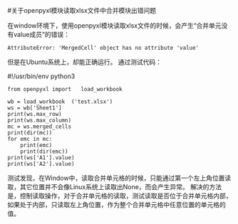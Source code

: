 #关于openpyxl模块读取xlsx文件中合并模块出错问题

在window环境下，使用openpyxl模块读取xlsx文件的时候，会产生“合并单元没有value成员”的错误：
    
    AttributeError: 'MergedCell' object has no attribute 'value'
但是在Ubuntu系统上，却能正确运行。
通过测试代码：

#!/usr/bin/env python3

    from openpyxl import   load_workbook
    
    wb = load_workbook  ('test.xlsx')
    ws = wb['Sheet1']
    print(ws.max_row)
    print(ws.max_column)
    mc = ws.merged_cells
    print(dir(mc))
    for emc in mc:
        print(emc)
        print(dir(emc))
    print(ws['A1'].value)
    print(ws['A2'].value)
测试发现，在Window中，读取合并单元格的时候，只能通过第一个左上角位置读取，其它位置并不会像Linux系统上读取出None，而会产生异常。
解决的方法是，控制读取操作，对于合并单元格的读取，测试读取是否位于合并单元格内部，如果处于内部，只读取左上角位置，作为整个合并单元格中任意位置的单元格的值。
